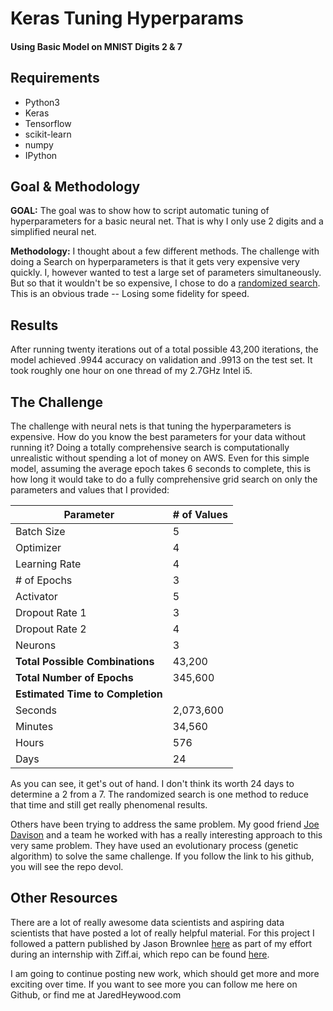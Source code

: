 # Keras Tuning Hyperparams
#### Using Basic Model on MNIST Digits 2 & 7

## Requirements


 * Python3
 * Keras  
 * Tensorflow
 * scikit-learn
 * numpy
 * IPython

## Goal & Methodology

**GOAL:** The goal was to show how to script automatic tuning of hyperparameters for a basic neural net. That is why I only use 2 digits and a simplified neural net.

**Methodology:** I thought about a few different methods. The challenge with doing a Search on hyperparameters is that it gets very expensive very quickly. I, however wanted to test a large set of parameters simultaneously. But so that it wouldn't be so expensive, I chose to do a [randomized search]( http://scikit-learn.org/stable/modules/generated/sklearn.model_selection.RandomizedSearchCV.html "Scikit-Learn Docs"). This is an obvious trade -- Losing some fidelity for speed.

## Results
After running twenty iterations out of a total possible 43,200 iterations, the model achieved .9944 accuracy on validation and .9913 on the test set. It took roughly one hour on one thread of my 2.7GHz Intel i5. 

## The Challenge
The challenge with neural nets is that tuning the hyperparameters is expensive. How do you know the best parameters for your data without running it? Doing a totally comprehensive search is computationally unrealistic without spending a lot of money on AWS. Even for this simple model, assuming the average epoch takes 6 seconds to complete, this is how long it would take to do a fully comprehensive grid search on only the parameters and values that I provided:

|Parameter | # of Values |
|---|---|
|Batch Size| 5|
|Optimizer| 4|
|Learning Rate| 4|
|# of Epochs| 3|
|Activator| 5|
|Dropout Rate 1| 3|
|Dropout Rate 2| 4|
|Neurons|3|
|**Total Possible Combinations**| 43,200|
|**Total Number of Epochs**| 345,600|
|**Estimated Time to Completion**|
|Seconds|2,073,600|
|Minutes|34,560|
|Hours|576|
|Days|24|

As you can see, it get's out of hand. I don't think its worth 24 days to determine a 2 from a 7. The randomized search is one method to reduce that time and still get really phenomenal results.

Others have been trying to address the same problem. My good friend [Joe Davison](https://github.com/joeddav "Github Link") and a team he worked with has a really interesting approach to this very same problem. They have used an evolutionary process (genetic algorithm) to solve the same challenge. If you follow the link to his github, you will see the repo devol.


## Other Resources
There are a lot of really awesome data scientists and aspiring data scientists that have posted a lot of really helpful material. For this project I followed a pattern published by Jason Brownlee [here](http://machinelearningmastery.com/grid-search-hyperparameters-deep-learning-models-python-keras/) as part of my effort during an internship with Ziff.ai, which repo can be found [here](https://github.com/ziff/internship2017).

I am going to continue posting new work, which should get more and more exciting over time. If you want to see more you can follow me here on Github, or find me at JaredHeywood.com
